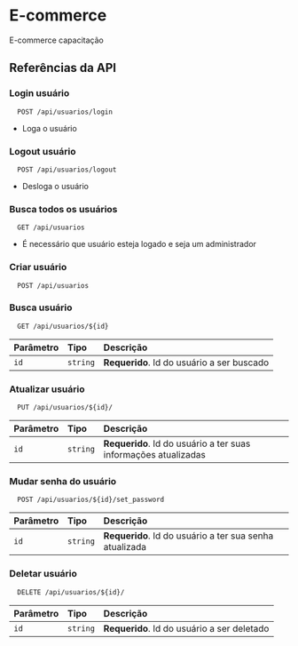 # E-commerce

E-commerce capacitação

## Referências da API

### Login usuário

```http
  POST /api/usuarios/login
```

- Loga o usuário

### Logout usuário

```http
  POST /api/usuarios/logout
```

- Desloga o usuário

### Busca todos os usuários

```http
  GET /api/usuarios
```

- É necessário que usuário esteja logado e seja um administrador

### Criar usuário

```http
  POST /api/usuarios
```

### Busca usuário

```http
  GET /api/usuarios/${id}
```

| Parâmetro | Tipo     | Descrição                         |
| :-------- | :------- | :-------------------------------- |
| `id`      | `string` | **Requerido**. Id do usuário a ser buscado |


### Atualizar usuário

```http
  PUT /api/usuarios/${id}/
```

| Parâmetro | Tipo     | Descrição                         |
| :-------- | :------- | :-------------------------------- |
| `id`      | `string` | **Requerido**. Id do usuário a ter suas informações atualizadas |

### Mudar senha do usuário

```http
  POST /api/usuarios/${id}/set_password
```

| Parâmetro | Tipo     | Descrição                         |
| :-------- | :------- | :-------------------------------- |
| `id`      | `string` | **Requerido**. Id do usuário a ter sua senha atualizada |

### Deletar usuário

```http
  DELETE /api/usuarios/${id}/
```

| Parâmetro | Tipo     | Descrição                         |
| :-------- | :------- | :-------------------------------- |
| `id`      | `string` | **Requerido**. Id do usuário a ser deletado |
